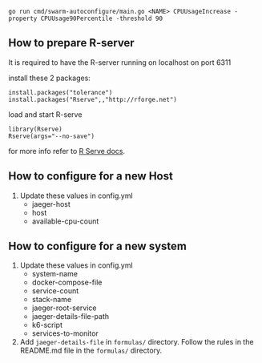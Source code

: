 


```
go run cmd/swarm-autoconfigure/main.go <NAME> CPUUsageIncrease -property CPUUsage90Percentile -threshold 90
```

## How to prepare R-server
It is required to have the R-server running on localhost on port 6311

install these 2 packages:
```
install.packages("tolerance")
install.packages("Rserve",,"http://rforge.net")
```

load and start R-serve
```
library(Rserve)
Rserve(args="--no-save")
```
for more info refer to [R Serve docs](https://www.rforge.net/Rserve/doc.html).


## How to configure for a new Host
1. Update these values in config.yml
   * jaeger-host
   * host
   * available-cpu-count

## How to configure for a new system
1. Update these values in config.yml
   * system-name
   * docker-compose-file
   * service-count
   * stack-name
   * jaeger-root-service
   * jaeger-details-file-path
   * k6-script
   * services-to-monitor
2. Add ```jaeger-details-file``` in ```formulas/``` directory. Follow the rules in the README.md file in the ```formulas/``` directory.